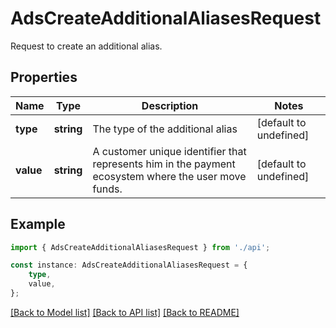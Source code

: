 # AdsCreateAdditionalAliasesRequest

Request to create an additional alias.

## Properties

Name | Type | Description | Notes
------------ | ------------- | ------------- | -------------
**type** | **string** | The type of the additional alias | [default to undefined]
**value** | **string** | A customer unique identifier that represents him in the payment ecosystem where the user move funds. | [default to undefined]

## Example

```typescript
import { AdsCreateAdditionalAliasesRequest } from './api';

const instance: AdsCreateAdditionalAliasesRequest = {
    type,
    value,
};
```

[[Back to Model list]](../README.md#documentation-for-models) [[Back to API list]](../README.md#documentation-for-api-endpoints) [[Back to README]](../README.md)
